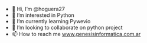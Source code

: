 - 👋 Hi, I’m @hoguera27
- 👀 I’m interested in Python
- 🌱 I’m currently learning Pywevio
- 💞️ I’m looking to collaborate on python project
- 📫 How to reach me www.genesisinformatica.com.ar

<!---
hoguera27/hoguera27 is a ✨ special ✨ repository because its `README.md` (this file) appears on your GitHub profile.
You can click the Preview link to take a look at your changes.
--->
